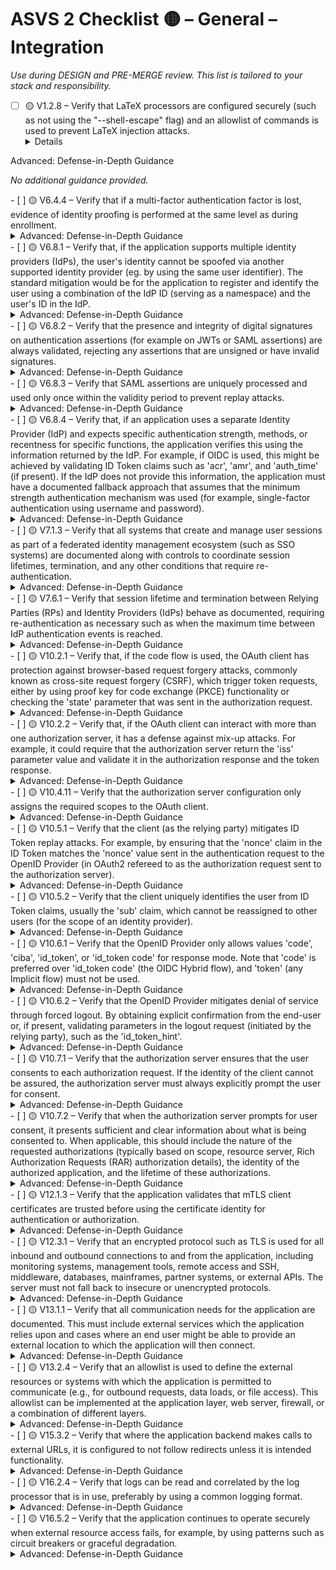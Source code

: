 # ASVS 2 Checklist 🟡 – General – Integration

_Use during DESIGN and PRE-MERGE review. This list is tailored to your stack and responsibility._

- [ ] 🟡 V1.2.8 – Verify that LaTeX processors are configured securely (such as not using the "--shell-escape" flag) and an allowlist of commands is used to prevent LaTeX injection attacks.
  <details>
<summary>Advanced: Defense-in-Depth Guidance</summary>

_No additional guidance provided._

</details>
- [ ] 🟡 V6.4.4 – Verify that if a multi-factor authentication factor is lost, evidence of identity proofing is performed at the same level as during enrollment.
  <details>
<summary>Advanced: Defense-in-Depth Guidance</summary>

_No additional guidance provided._

</details>
- [ ] 🟡 V6.8.1 – Verify that, if the application supports multiple identity providers (IdPs), the user's identity cannot be spoofed via another supported identity provider (eg. by using the same user identifier). The standard mitigation would be for the application to register and identify the user using a combination of the IdP ID (serving as a namespace) and the user's ID in the IdP.
  <details>
<summary>Advanced: Defense-in-Depth Guidance</summary>

_No additional guidance provided._

</details>
- [ ] 🟡 V6.8.2 – Verify that the presence and integrity of digital signatures on authentication assertions (for example on JWTs or SAML assertions) are always validated, rejecting any assertions that are unsigned or have invalid signatures.
  <details>
<summary>Advanced: Defense-in-Depth Guidance</summary>

_No additional guidance provided._

</details>
- [ ] 🟡 V6.8.3 – Verify that SAML assertions are uniquely processed and used only once within the validity period to prevent replay attacks.
  <details>
<summary>Advanced: Defense-in-Depth Guidance</summary>

_No additional guidance provided._

</details>
- [ ] 🟡 V6.8.4 – Verify that, if an application uses a separate Identity Provider (IdP) and expects specific authentication strength, methods, or recentness for specific functions, the application verifies this using the information returned by the IdP. For example, if OIDC is used, this might be achieved by validating ID Token claims such as 'acr', 'amr', and 'auth_time' (if present). If the IdP does not provide this information, the application must have a documented fallback approach that assumes that the minimum strength authentication mechanism was used (for example, single-factor authentication using username and password).
  <details>
<summary>Advanced: Defense-in-Depth Guidance</summary>

_No additional guidance provided._

</details>
- [ ] 🟡 V7.1.3 – Verify that all systems that create and manage user sessions as part of a federated identity management ecosystem (such as SSO systems) are documented along with controls to coordinate session lifetimes, termination, and any other conditions that require re-authentication.
  <details>
<summary>Advanced: Defense-in-Depth Guidance</summary>

_No additional guidance provided._

</details>
- [ ] 🟡 V7.6.1 – Verify that session lifetime and termination between Relying Parties (RPs) and Identity Providers (IdPs) behave as documented, requiring re-authentication as necessary such as when the maximum time between IdP authentication events is reached.
  <details>
<summary>Advanced: Defense-in-Depth Guidance</summary>

_No additional guidance provided._

</details>
- [ ] 🟡 V10.2.1 – Verify that, if the code flow is used, the OAuth client has protection against browser-based request forgery attacks, commonly known as cross-site request forgery (CSRF), which trigger token requests, either by using proof key for code exchange (PKCE) functionality or checking the 'state' parameter that was sent in the authorization request.
  <details>
<summary>Advanced: Defense-in-Depth Guidance</summary>

_No additional guidance provided._

</details>
- [ ] 🟡 V10.2.2 – Verify that, if the OAuth client can interact with more than one authorization server, it has a defense against mix-up attacks. For example, it could require that the authorization server return the 'iss' parameter value and validate it in the authorization response and the token response.
  <details>
<summary>Advanced: Defense-in-Depth Guidance</summary>

_No additional guidance provided._

</details>
- [ ] 🟡 V10.4.11 – Verify that the authorization server configuration only assigns the required scopes to the OAuth client.
  <details>
<summary>Advanced: Defense-in-Depth Guidance</summary>

_No additional guidance provided._

</details>
- [ ] 🟡 V10.5.1 – Verify that the client (as the relying party) mitigates ID Token replay attacks. For example, by ensuring that the 'nonce' claim in the ID Token matches the 'nonce' value sent in the authentication request to the OpenID Provider (in OAuth2 refereed to as the authorization request sent to the authorization server).
  <details>
<summary>Advanced: Defense-in-Depth Guidance</summary>

_No additional guidance provided._

</details>
- [ ] 🟡 V10.5.2 – Verify that the client uniquely identifies the user from ID Token claims, usually the 'sub' claim, which cannot be reassigned to other users (for the scope of an identity provider).
  <details>
<summary>Advanced: Defense-in-Depth Guidance</summary>

_No additional guidance provided._

</details>
- [ ] 🟡 V10.6.1 – Verify that the OpenID Provider only allows values 'code', 'ciba', 'id_token', or 'id_token code' for response mode. Note that 'code' is preferred over 'id_token code' (the OIDC Hybrid flow), and 'token' (any Implicit flow) must not be used.
  <details>
<summary>Advanced: Defense-in-Depth Guidance</summary>

_No additional guidance provided._

</details>
- [ ] 🟡 V10.6.2 – Verify that the OpenID Provider mitigates denial of service through forced logout. By obtaining explicit confirmation from the end-user or, if present, validating parameters in the logout request (initiated by the relying party), such as the 'id_token_hint'.
  <details>
<summary>Advanced: Defense-in-Depth Guidance</summary>

_No additional guidance provided._

</details>
- [ ] 🟡 V10.7.1 – Verify that the authorization server ensures that the user consents to each authorization request. If the identity of the client cannot be assured, the authorization server must always explicitly prompt the user for consent.
  <details>
<summary>Advanced: Defense-in-Depth Guidance</summary>

_No additional guidance provided._

</details>
- [ ] 🟡 V10.7.2 – Verify that when the authorization server prompts for user consent, it presents sufficient and clear information about what is being consented to. When applicable, this should include the nature of the requested authorizations (typically based on scope, resource server, Rich Authorization Requests (RAR) authorization details), the identity of the authorized application, and the lifetime of these authorizations.
  <details>
<summary>Advanced: Defense-in-Depth Guidance</summary>

_No additional guidance provided._

</details>
- [ ] 🟡 V12.1.3 – Verify that the application validates that mTLS client certificates are trusted before using the certificate identity for authentication or authorization.
  <details>
<summary>Advanced: Defense-in-Depth Guidance</summary>

_No additional guidance provided._

</details>
- [ ] 🟡 V12.3.1 – Verify that an encrypted protocol such as TLS is used for all inbound and outbound connections to and from the application, including monitoring systems, management tools, remote access and SSH, middleware, databases, mainframes, partner systems, or external APIs. The server must not fall back to insecure or unencrypted protocols.
  <details>
<summary>Advanced: Defense-in-Depth Guidance</summary>

_No additional guidance provided._

</details>
- [ ] 🟡 V13.1.1 – Verify that all communication needs for the application are documented. This must include external services which the application relies upon and cases where an end user might be able to provide an external location to which the application will then connect.
  <details>
<summary>Advanced: Defense-in-Depth Guidance</summary>

_No additional guidance provided._

</details>
- [ ] 🟡 V13.2.4 – Verify that an allowlist is used to define the external resources or systems with which the application is permitted to communicate (e.g., for outbound requests, data loads, or file access). This allowlist can be implemented at the application layer, web server, firewall, or a combination of different layers.
  <details>
<summary>Advanced: Defense-in-Depth Guidance</summary>

_No additional guidance provided._

</details>
- [ ] 🟡 V15.3.2 – Verify that where the application backend makes calls to external URLs, it is configured to not follow redirects unless it is intended functionality.
  <details>
<summary>Advanced: Defense-in-Depth Guidance</summary>

_No additional guidance provided._

</details>
- [ ] 🟡 V16.2.4 – Verify that logs can be read and correlated by the log processor that is in use, preferably by using a common logging format.
  <details>
<summary>Advanced: Defense-in-Depth Guidance</summary>

_No additional guidance provided._

</details>
- [ ] 🟡 V16.5.2 – Verify that the application continues to operate securely when external resource access fails, for example, by using patterns such as circuit breakers or graceful degradation.
  <details>
<summary>Advanced: Defense-in-Depth Guidance</summary>

_No additional guidance provided._

</details>
